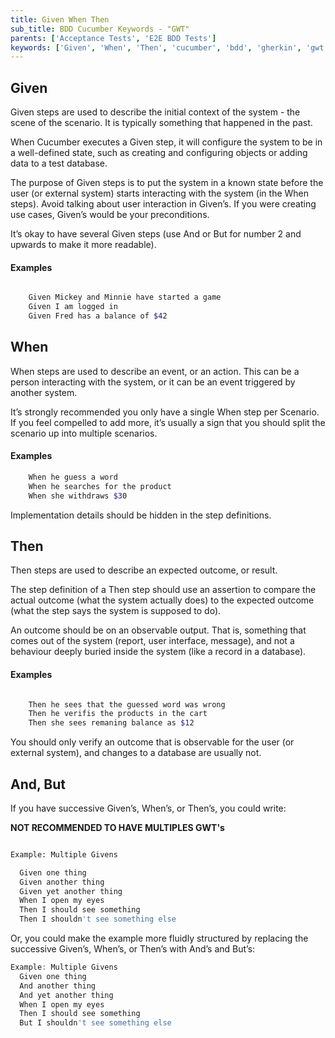 ```yaml
---
title: Given When Then
sub_title: BDD Cucumber Keywords - "GWT"
parents: ['Acceptance Tests', 'E2E BDD Tests']
keywords: ['Given', 'When', 'Then', 'cucumber', 'bdd', 'gherkin', 'gwt']
---
```


## Given

Given steps are used to describe the initial context of the system - the scene of the scenario. It is typically something that happened in the past.

When Cucumber executes a Given step, it will configure the system to be in a well-defined state, such as creating and configuring objects or adding data to a test database.

The purpose of Given steps is to put the system in a known state before the user (or external system) starts interacting with the system (in the When steps). Avoid talking about user interaction in Given’s. If you were creating use cases, Given’s would be your preconditions.

It’s okay to have several Given steps (use And or But for number 2 and upwards to make it more readable).

#### Examples

```bash

    Given Mickey and Minnie have started a game
    Given I am logged in
    Given Fred has a balance of $42

```

## When

When steps are used to describe an event, or an action. This can be a person interacting with the system, or it can be an event triggered by another system.

It’s strongly recommended you only have a single When step per Scenario. If you feel compelled to add more, it’s usually a sign that you should split the scenario up into multiple scenarios.

#### Examples

```bash
    When he guess a word
    When he searches for the product
    When she withdraws $30
```

Implementation details should be hidden in the step definitions.

## Then

Then steps are used to describe an expected outcome, or result.

The step definition of a Then step should use an assertion to compare the actual outcome (what the system actually does) to the expected outcome (what the step says the system is supposed to do).

An outcome should be on an observable output. That is, something that comes out of the system (report, user interface, message), and not a behaviour deeply buried inside the system (like a record in a database).

#### Examples

```bash

    Then he sees that the guessed word was wrong
    Then he verifis the products in the cart
    Then she sees remaning balance as $12

```

You should only verify an outcome that is observable for the user (or external system), and changes to a database are usually not.

## And, But

If you have successive Given’s, When’s, or Then’s, you could write:

**NOT RECOMMENDED TO HAVE MULTIPLES GWT's**

```bash

Example: Multiple Givens

  Given one thing
  Given another thing
  Given yet another thing
  When I open my eyes
  Then I should see something
  Then I shouldn't see something else

```

Or, you could make the example more fluidly structured by replacing the successive Given’s, When’s, or Then’s with And’s and But’s:

```javascript
Example: Multiple Givens
  Given one thing
  And another thing
  And yet another thing
  When I open my eyes
  Then I should see something
  But I shouldn't see something else
```
